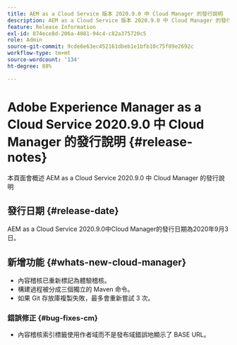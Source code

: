 ```yaml
---
title: AEM as a Cloud Service 版本 2020.9.0 中 Cloud Manager 的發行說明
description: AEM as a Cloud Service 版本 2020.9.0 中 Cloud Manager 的發行說明
feature: Release Information
exl-id: 874ece8d-206a-4081-94c4-c82a375720c5
role: Admin
source-git-commit: 9cde6e63ec452161dbeb1e1bfb10c75f89e2692c
workflow-type: tm+mt
source-wordcount: '134'
ht-degree: 88%

---
```


# Adobe Experience Manager as a Cloud Service 2020.9.0 中 Cloud Manager 的發行說明 {#release-notes}

本頁面會概述 AEM as a Cloud Service 2020.9.0 中 Cloud Manager 的發行說明

## 發行日期 {#release-date}

AEM as a Cloud Service 2020.9.0中Cloud Manager的發行日期為2020年9月3日。

## 新增功能 {#whats-new-cloud-manager}

* 內容稽核已重新標記為體驗稽核。
* 構建過程被分成三個獨立的 Maven 命令。
* 如果 Git 存放庫複製失敗，最多會重新嘗試 3 次。

### 錯誤修正 {#bug-fixes-cm}

* 內容稽核索引標籤使用作者域而不是發布域錯誤地顯示了 BASE URL。
